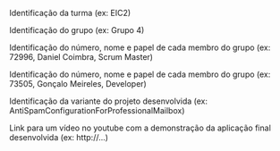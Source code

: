 Identificação da turma (ex: EIC2)

Identificação do grupo (ex: Grupo 4)

Identificação do número, nome e papel de cada membro do grupo (ex: 72996, Daniel Coimbra, Scrum Master)

Identificação do número, nome e papel de cada membro do grupo (ex: 73505, Gonçalo Meireles, Developer)

Identificação da variante do projeto desenvolvida (ex: AntiSpamConfigurationForProfessionalMailbox)

Link para um vídeo no youtube com a demonstração da aplicação final desenvolvida (ex: http://...)
